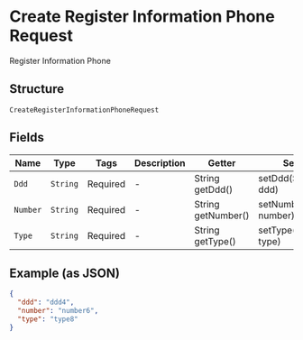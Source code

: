 
# Create Register Information Phone Request

Register Information Phone

## Structure

`CreateRegisterInformationPhoneRequest`

## Fields

| Name | Type | Tags | Description | Getter | Setter |
|  --- | --- | --- | --- | --- | --- |
| `Ddd` | `String` | Required | - | String getDdd() | setDdd(String ddd) |
| `Number` | `String` | Required | - | String getNumber() | setNumber(String number) |
| `Type` | `String` | Required | - | String getType() | setType(String type) |

## Example (as JSON)

```json
{
  "ddd": "ddd4",
  "number": "number6",
  "type": "type8"
}
```


